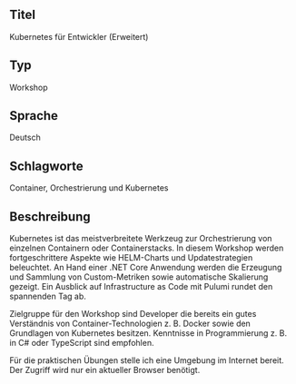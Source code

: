 ## Titel
Kubernetes für Entwickler (Erweitert)

## Typ
Workshop

## Sprache
Deutsch

## Schlagworte
Container, Orchestrierung und Kubernetes

## Beschreibung
Kubernetes ist das meistverbreitete Werkzeug zur Orchestrierung von einzelnen Containern oder Containerstacks. In diesem Workshop werden fortgeschrittere Aspekte wie HELM-Charts und Updatestrategien beleuchtet. An Hand einer .NET Core Anwendung werden die Erzeugung und Sammlung von Custom-Metriken sowie automatische Skalierung gezeigt. Ein Ausblick auf Infrastructure as Code mit Pulumi rundet den spannenden Tag ab.

Zielgruppe für den Workshop sind Developer die bereits ein gutes Verständnis von Container-Technologien z. B. Docker sowie den Grundlagen von Kubernetes besitzen. Kenntnisse in Programmierung z. B. in C# oder TypeScript sind empfohlen.

Für die praktischen Übungen stelle ich eine Umgebung im Internet bereit. Der Zugriff wird nur ein aktueller Browser benötigt. 